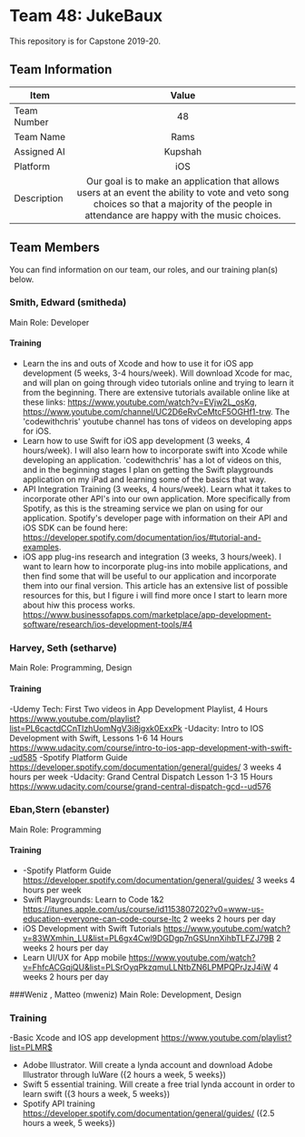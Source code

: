 # Team 48: JukeBaux
This repository is for Capstone 2019-20.

## Team Information

| Item        | Value           |
| ------------- |:-------------:|
| Team Number | 48 |
| Team Name | Rams |
| Assigned AI | Kupshah |
| Platform | iOS |
| Description | Our goal is to make an application that allows users at an event the ability to vote and veto song choices so that a majority of the people in attendance are happy with the music choices. |

## Team Members
You can find information on our team, our roles, and our training plan(s) below.

### Smith, Edward (smitheda)
Main Role: Developer

#### Training
- Learn the ins and outs of Xcode and how to use it for iOS app development (5 weeks, 3-4 hours/week).  Will download Xcode for mac, and will plan on going through video tutorials online and trying to learn it from the beginning.  There are extensive tutorials available online like at these links: https://www.youtube.com/watch?v=EVjw2L_osKg, https://www.youtube.com/channel/UC2D6eRvCeMtcF5OGHf1-trw.  The 'codewithchris' youtube channel has tons of videos on developing apps for iOS.
- Learn how to use Swift for iOS app development (3 weeks, 4 hours/week).  I will also learn how to incorporate swift into Xcode while developing an application.  'codewithchris' has a lot of videos on this, and in the beginning stages I plan on getting the Swift playgrounds application on my iPad and learning some of the basics that way.
- API Integration Training (3 weeks, 4 hours/week).  Learn what it takes to incorporate other API's into our own application.  More specifically from Spotify, as this is the streaming service we plan on using for our application.  Spotify's developer page with information on their API and iOS SDK can be found here: https://developer.spotify.com/documentation/ios/#tutorial-and-examples.  
- iOS app plug-ins research and integration (3 weeks, 3 hours/week).  I want to learn how to incorporate plug-ins into mobile applications, and then find some that will be useful to our application and incorporate them into our final version.  This article has an extensive list of possible resources for this, but I figure i will find more once I start to learn more about hiw this process works. https://www.businessofapps.com/marketplace/app-development-software/research/ios-development-tools/#4

### Harvey, Seth  (setharve)
Main Role: Programming, Design

#### Training
-Udemy Tech: First Two videos in App Development Playlist, 4 Hours https://www.youtube.com/playlist?list=PL6cactdCCnTIzhUomNgV3i8jgxk0ExxPk
-Udacity: Intro to IOS Development with Swift, Lessons 1-6 14 Hours https://www.udacity.com/course/intro-to-ios-app-development-with-swift--ud585
-Spotify Platform Guide https://developer.spotify.com/documentation/general/guides/ 3 weeks 4 hours per week
-Udacity: Grand Central Dispatch Lesson 1-3 15 Hours https://www.udacity.com/course/grand-central-dispatch-gcd--ud576

### Eban,Stern  (ebanster)
Main Role: Programming 

#### Training
- -Spotify Platform Guide https://developer.spotify.com/documentation/general/guides/ 3 weeks 4 hours per week
- Swift Playgrounds: Learn to Code 1&2 https://itunes.apple.com/us/course/id1153807202?v0=www-us-education-everyone-can-code-course-ltc 2 weeks 2 hours per day 
- iOS Development with Swift Tutorials https://www.youtube.com/watch?v=83WXmhin_LU&list=PL6gx4Cwl9DGDgp7nGSUnnXihbTLFZJ79B 2 weeks 2 hours per day 
- Learn UI/UX for App mobile https://www.youtube.com/watch?v=FhfcACGqjQU&list=PLSrOyqPkzqmuLLNtbZN6LPMPQPrJzJ4iW 4 weeks 2 hours per day 

###Weniz , Matteo (mweniz)
Main Role: Development, Design

### Training
-Basic Xcode and IOS app development https://www.youtube.com/playlist?list=PLMR$
- Adobe Illustrator. Will create a lynda account and download Adobe Illustrator through IuWare ({2 hours a week, 5 weeks})
- Swift 5 essential training. Will create a free trial lynda account in order to learn swift  ({3 hours a week, 5 weeks})
- Spotify API training https://developer.spotify.com/documentation/general/guides/  ({2.5 hours a week, 5 weeks})
